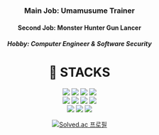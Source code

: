 <div align=center>
  <h3>Main Job: Umamusume Trainer</h3>
  <h4>Second Job: Monster Hunter Gun Lancer</h4>
  <h5>Hobby: Computer Engineer & Software Security</h5>
</div>
  
<div align=center><h1>🌌 STACKS</h1></div>

<div align=center>
  <img src="https://img.shields.io/badge/linux-FCC624?style=for-the-badge&logo=linux&logoColor=black">
  <img src="https://img.shields.io/badge/ubuntu-E95420?style=for-the-badge&logo=ubuntu&logoColor=black">
  <img src="https://img.shields.io/badge/Amazon EC2-FF9900?style=for-the-badge&logo=Amazon EC2&logoColor=black">
  <img src="https://img.shields.io/badge/nginx-009639?style=for-the-badge&logo=nginx&logoColor=black">
  
  <br>
  <img src="https://img.shields.io/badge/C++-00599C?style=for-the-badge&logo=C++&logoColor=white">
  <img src="https://img.shields.io/badge/python-3776AB?style=for-the-badge&logo=python&logoColor=white">
  <img src="https://img.shields.io/badge/solidity-363636?style=for-the-badge&logo=solidity&logoColor=white">
  <img src="https://img.shields.io/badge/Ethereum-3C3C3D?style=for-the-badge&logo=Ethereum&logoColor=white">
  
  <br>
  <img src="https://img.shields.io/badge/Unity-FFFFFF?style=for-the-badge&logo=Unity&logoColor=black">
  <img src="https://img.shields.io/badge/Scholar-4285F4?style=for-the-badge&logo=Google Scholar&logoColor=white">
  <img src="https://img.shields.io/badge/IEEE-00629B?style=for-the-badge&logo=IEEE&logoColor=white">
  
  <br>

[![Solved.ac 프로필](http://mazassumnida.wtf/api/v2/generate_badge?boj=speedheawon)](https://solved.ac/speedheawon)

</div>
